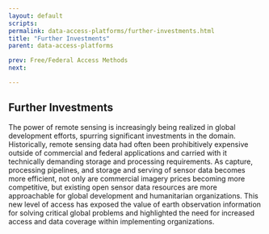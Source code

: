 ```yaml
---
layout: default
scripts:
permalink: data-access-platforms/further-investments.html
title: "Further Investments"
parent: data-access-platforms

prev: Free/Federal Access Methods
next: 

---
```


## Further Investments

The power of remote sensing is increasingly being realized in global development efforts, spurring significant investments in the domain. Historically, remote sensing data had often been prohibitively expensive outside of commercial and federal applications and carried with it technically demanding storage and processing requirements. As capture, processing pipelines, and storage and serving of sensor data becomes more efficient, not only are commercial imagery prices becoming more competitive, but existing open sensor data resources are more approachable for global development and humanitarian organizations. This new level of access has exposed the value of earth observation information for solving critical global problems and highlighted the need for increased access and data coverage within implementing organizations.